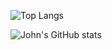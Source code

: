 ![Top Langs](https://github-readme-stats.vercel.app/api/top-langs/?username=jottenlips&hide=Jupyter%20Notebook,html,reason,svelte&layout=compact&langs_count=8&theme=dark&custom_title=Languages%20I%20Use)

![John's GitHub stats](https://github-readme-stats.vercel.app/api?username=jottenlips&count_private=true&theme=dark)
